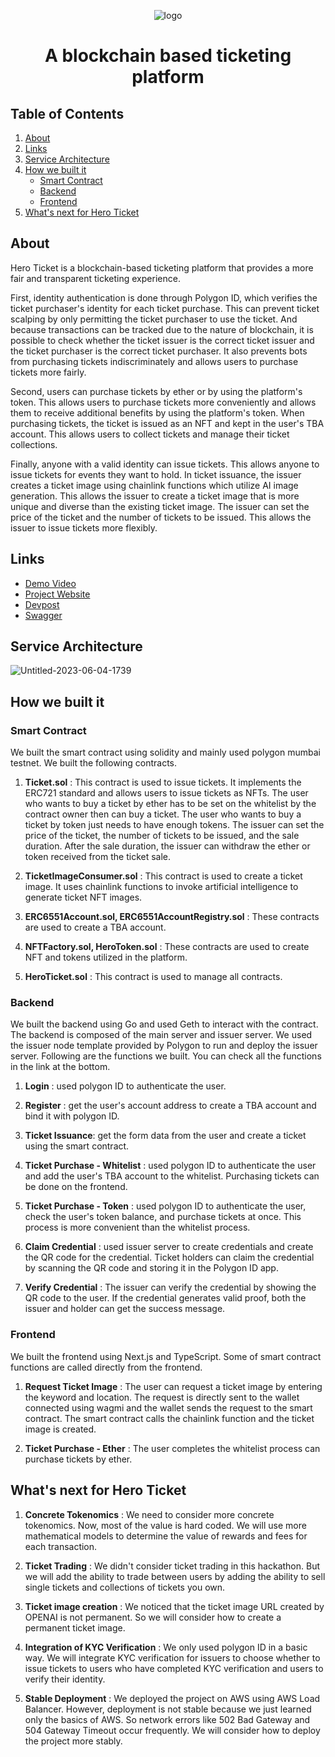 <div align="center">

![logo](https://github.com/HeroTicket/.github/assets/61569834/c7c129be-9d7c-41f0-b632-4e2483f43186)

<h1 align="center">A blockchain based ticketing platform</h1>

</div>

## Table of Contents

1. [About](#about)
2. [Links](#links)
3. [Service Architecture](#service-architecture)
4. [How we built it](#how-we-built-it)
    - [Smart Contract](#smart-contract)
    - [Backend](#backend)
    - [Frontend](#frontend)
5. [What's next for Hero Ticket](#whats-next-for-hero-ticket)


## About

Hero Ticket is a blockchain-based ticketing platform that provides a more fair and transparent ticketing experience.

First, identity authentication is done through Polygon ID, which verifies the ticket purchaser's identity for each ticket purchase. This can prevent ticket scalping by only permitting the ticket purchaser to use the ticket. And because transactions can be tracked due to the nature of blockchain, it is possible to check whether the ticket issuer is the correct ticket issuer and the ticket purchaser is the correct ticket purchaser. It also prevents bots from purchasing tickets indiscriminately and allows users to purchase tickets more fairly.

Second, users can purchase tickets by ether or by using the platform's token. This allows users to purchase tickets more conveniently and allows them to receive additional benefits by using the platform's token. When purchasing tickets, the ticket is issued as an NFT and kept in the user's TBA account. This allows users to collect tickets and manage their ticket collections.

Finally, anyone with a valid identity can issue tickets. This allows anyone to issue tickets for events they want to hold. In ticket issuance, the issuer creates a ticket image using chainlink functions which utilize AI image generation. This allows the issuer to create a ticket image that is more unique and diverse than the existing ticket image. The issuer can set the price of the ticket and the number of tickets to be issued. This allows the issuer to issue tickets more flexibly.

## Links

- [Demo Video](https://www.youtube.com/watch?v=YQfs77DXexA)
- [Project Website](https://heroticket.xyz/)
- [Devpost](https://devpost.com/software/hero-ticket)
- [Swagger](https://app.swaggerhub.com/apis/CREWE1746/HeroTicket/1.0.0)

## Service Architecture

![Untitled-2023-06-04-1739](https://github.com/HeroTicket/.github/assets/61569834/a4358fba-d700-4107-90c0-fdf770cca319)

## How we built it

### Smart Contract

We built the smart contract using solidity and mainly used polygon mumbai testnet. We built the following contracts.

1. **Ticket.sol** : This contract is used to issue tickets. It implements the ERC721 standard and allows users to issue tickets as NFTs. The user who wants to buy a ticket by ether has to be set on the whitelist by the contract owner then can buy a ticket. The user who wants to buy a ticket by token just needs to have enough tokens. The issuer can set the price of the ticket, the number of tickets to be issued, and the sale duration. After the sale duration, the issuer can withdraw the ether or token received from the ticket sale.

2. **TicketImageConsumer.sol** : This contract is used to create a ticket image. It uses chainlink functions to invoke artificial intelligence to generate ticket NFT images.

3. **ERC6551Account.sol, ERC6551AccountRegistry.sol** : These contracts are used to create a TBA account.

4. **NFTFactory.sol, HeroToken.sol** : These contracts are used to create NFT and tokens utilized in the platform.

5. **HeroTicket.sol** : This contract is used to manage all contracts.

### Backend

We built the backend using Go and used Geth to interact with the contract. The backend is composed of the main server and issuer server. We used the issuer node template provided by Polygon to run and deploy the issuer server. Following are the functions we built. You can check all the functions in the link at the bottom.

1. **Login** : used polygon ID to authenticate the user.

2. **Register** : get the user's account address to create a TBA account and bind it with polygon ID.

3. **Ticket Issuance**: get the form data from the user and create a ticket using the smart contract.

4. **Ticket Purchase - Whitelist** : used polygon ID to authenticate the user and add the user's TBA account to the whitelist. Purchasing tickets can be done on the frontend.

5. **Ticket Purchase - Token** : used polygon ID to authenticate the user, check the user's token balance, and purchase tickets at once. This process is more convenient than the whitelist process.

6. **Claim Credential** : used issuer server to create credentials and create the QR code for the credential. Ticket holders can claim the credential by scanning the QR code and storing it in the Polygon ID app.

7. **Verify Credential** : The issuer can verify the credential by showing the QR code to the user. If the credential generates valid proof, both the issuer and holder can get the success message.

### Frontend

We built the frontend using Next.js and TypeScript. Some of smart contract functions are called directly from the frontend.

1. **Request Ticket Image** : The user can request a ticket image by entering the keyword and location. The request is directly sent to the wallet connected using wagmi and the wallet sends the request to the smart contract. The smart contract calls the chainlink function and the ticket image is created.

2. **Ticket Purchase - Ether** : The user completes the whitelist process can purchase tickets by ether.

## What's next for Hero Ticket

1. **Concrete Tokenomics** : We need to consider more concrete tokenomics. Now, most of the value is hard coded. We will use more mathematical models to determine the value of rewards and fees for each transaction.

2. **Ticket Trading** : We didn't consider ticket trading in this hackathon. But we will add the ability to trade between users by adding the ability to sell single tickets and collections of tickets you own.

3. **Ticket image creation** : We noticed that the ticket image URL created by OPENAI is not permanent. So we will consider how to create a permanent ticket image.

4. **Integration of KYC Verification** : We only used polygon ID in a basic way. We will integrate KYC verification for issuers to choose whether to issue tickets to users who have completed KYC verification and users to verify their identity.

5. **Stable Deployment** : We deployed the project on AWS using AWS Load Balancer. However, deployment is not stable because we just learned only the basics of AWS. So network errors like 502 Bad Gateway and 504 Gateway Timeout occur frequently. We will consider how to deploy the project more stably.

